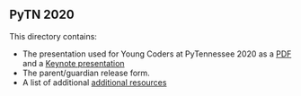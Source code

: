 PyTN 2020
---------

This directory contains:

- The presentation used for Young Coders at PyTennessee 2020 as a
   [PDF](YounCoders_2020_EN.pdf) and a [Keynote presentation](YounCoders_2020_EN.key)
- The parent/guardian release form.
- A list of additional [additional resources](resources.md)

